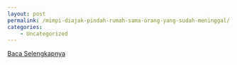 ```yaml
---
layout: post
permalink: /mimpi-diajak-pindah-rumah-sama-orang-yang-sudah-meninggal/
categories:
    - Uncategorized
---
```


[Baca Selengkapnya](/08)